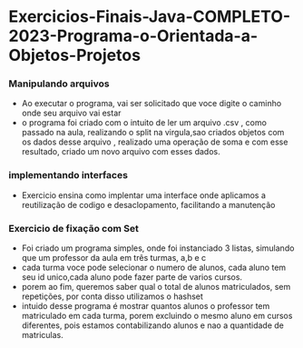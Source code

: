 # Exercicios-Finais-Java-COMPLETO-2023-Programa-o-Orientada-a-Objetos-Projetos

### Manipulando arquivos
- Ao executar o programa, vai ser solicitado que voce digite o caminho onde seu arquivo vai estar
- o programa foi criado com o intuito de ler um arquivo .csv , como passado na aula, realizando o split na virgula,sao criados objetos com os dados desse arquivo
, realizado uma operação de soma e com esse resultado, criado um novo arquivo com esses dados.


### implementando interfaces

- Exercicio ensina como implentar uma interface onde aplicamos a reutilização de codigo e desaclopamento, facilitando a manutenção

### Exercicio de fixação com Set

- Foi criado um programa simples, onde foi instanciado 3 listas, simulando que um professor da aula em três turmas, a,b e c
- cada turma voce pode selecionar o numero de alunos, cada aluno tem seu id unico,cada aluno pode fazer parte de varios cursos.
- porem ao fim, queremos saber qual o total de alunos matriculados, sem repetições, por conta disso utilizamos o hashset
- intuido desse programa é mostrar quantos alunos o professor tem matriculado em cada turma, porem excluindo o mesmo aluno em cursos diferentes, pois estamos contabilizando alunos e nao a quantidade de matriculas.

